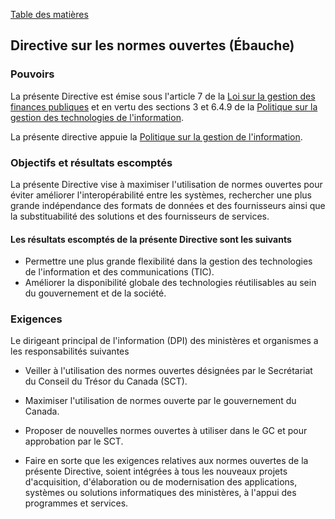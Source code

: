 [Table des matières](../../README.md#contenu-français)

## Directive sur les normes ouvertes (Ébauche)

### Pouvoirs

La présente Directive est émise sous l'article 7 de la [Loi sur la gestion des finances publiques](https://laws-lois.justice.gc.ca/fra/lois/f-11/) et en vertu des sections 3 et 6.4.9 de la [Politique sur la gestion des technologies de l'information](https://www.tbs-sct.gc.ca/pol/doc-fra.aspx?id=12755).

La présente directive appuie la [Politique sur la gestion de l'information](https://www.tbs-sct.gc.ca/pol/doc-fra.aspx?id=12742).

### Objectifs et résultats escomptés

La présente Directive vise à maximiser l'utilisation de normes ouvertes pour éviter améliorer l'interopérabilité entre les systèmes, rechercher une plus grande indépendance des formats de données et des fournisseurs ainsi que la substituabilité des solutions et des fournisseurs de services.

#### Les résultats escomptés de la présente Directive sont les suivants

* Permettre une plus grande flexibilité dans la gestion des technologies de l'information et des communications (TIC).
* Améliorer la disponibilité globale des technologies réutilisables au sein du gouvernement et de la société.

### Exigences

Le dirigeant principal de l'information (DPI) des ministères et organismes a les responsabilités suivantes

* Veiller à l'utilisation des normes ouvertes désignées par le Secrétariat du Conseil du Trésor du Canada (SCT).
* Maximiser l'utilisation de normes ouverte par le gouvernement du Canada.
* Proposer de nouvelles normes ouvertes à utiliser dans le GC et pour approbation par le SCT.

* Faire en sorte que les exigences relatives aux normes ouvertes de la présente Directive, soient intégrées à tous les nouveaux projets d'acquisition, d'élaboration ou de modernisation des applications, systèmes ou solutions informatiques des ministères, à l'appui des programmes et services.
